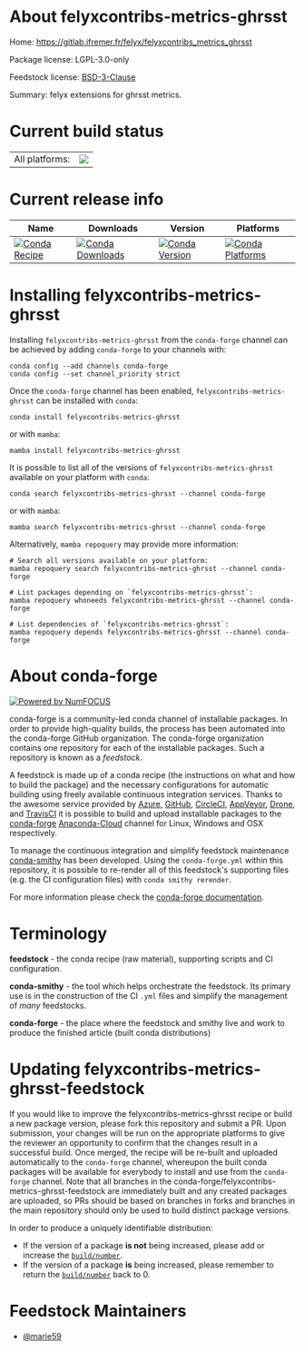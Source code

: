 About felyxcontribs-metrics-ghrsst
==================================

Home: https://gitlab.ifremer.fr/felyx/felyxcontribs_metrics_ghrsst

Package license: LGPL-3.0-only

Feedstock license: [BSD-3-Clause](https://github.com/conda-forge/felyxcontribs-metrics-ghrsst-feedstock/blob/main/LICENSE.txt)

Summary: felyx extensions for ghrsst metrics.

Current build status
====================


<table><tr><td>All platforms:</td>
    <td>
      <a href="https://dev.azure.com/conda-forge/feedstock-builds/_build/latest?definitionId=18469&branchName=main">
        <img src="https://dev.azure.com/conda-forge/feedstock-builds/_apis/build/status/felyxcontribs-metrics-ghrsst-feedstock?branchName=main">
      </a>
    </td>
  </tr>
</table>

Current release info
====================

| Name | Downloads | Version | Platforms |
| --- | --- | --- | --- |
| [![Conda Recipe](https://img.shields.io/badge/recipe-felyxcontribs--metrics--ghrsst-green.svg)](https://anaconda.org/conda-forge/felyxcontribs-metrics-ghrsst) | [![Conda Downloads](https://img.shields.io/conda/dn/conda-forge/felyxcontribs-metrics-ghrsst.svg)](https://anaconda.org/conda-forge/felyxcontribs-metrics-ghrsst) | [![Conda Version](https://img.shields.io/conda/vn/conda-forge/felyxcontribs-metrics-ghrsst.svg)](https://anaconda.org/conda-forge/felyxcontribs-metrics-ghrsst) | [![Conda Platforms](https://img.shields.io/conda/pn/conda-forge/felyxcontribs-metrics-ghrsst.svg)](https://anaconda.org/conda-forge/felyxcontribs-metrics-ghrsst) |

Installing felyxcontribs-metrics-ghrsst
=======================================

Installing `felyxcontribs-metrics-ghrsst` from the `conda-forge` channel can be achieved by adding `conda-forge` to your channels with:

```
conda config --add channels conda-forge
conda config --set channel_priority strict
```

Once the `conda-forge` channel has been enabled, `felyxcontribs-metrics-ghrsst` can be installed with `conda`:

```
conda install felyxcontribs-metrics-ghrsst
```

or with `mamba`:

```
mamba install felyxcontribs-metrics-ghrsst
```

It is possible to list all of the versions of `felyxcontribs-metrics-ghrsst` available on your platform with `conda`:

```
conda search felyxcontribs-metrics-ghrsst --channel conda-forge
```

or with `mamba`:

```
mamba search felyxcontribs-metrics-ghrsst --channel conda-forge
```

Alternatively, `mamba repoquery` may provide more information:

```
# Search all versions available on your platform:
mamba repoquery search felyxcontribs-metrics-ghrsst --channel conda-forge

# List packages depending on `felyxcontribs-metrics-ghrsst`:
mamba repoquery whoneeds felyxcontribs-metrics-ghrsst --channel conda-forge

# List dependencies of `felyxcontribs-metrics-ghrsst`:
mamba repoquery depends felyxcontribs-metrics-ghrsst --channel conda-forge
```


About conda-forge
=================

[![Powered by
NumFOCUS](https://img.shields.io/badge/powered%20by-NumFOCUS-orange.svg?style=flat&colorA=E1523D&colorB=007D8A)](https://numfocus.org)

conda-forge is a community-led conda channel of installable packages.
In order to provide high-quality builds, the process has been automated into the
conda-forge GitHub organization. The conda-forge organization contains one repository
for each of the installable packages. Such a repository is known as a *feedstock*.

A feedstock is made up of a conda recipe (the instructions on what and how to build
the package) and the necessary configurations for automatic building using freely
available continuous integration services. Thanks to the awesome service provided by
[Azure](https://azure.microsoft.com/en-us/services/devops/), [GitHub](https://github.com/),
[CircleCI](https://circleci.com/), [AppVeyor](https://www.appveyor.com/),
[Drone](https://cloud.drone.io/welcome), and [TravisCI](https://travis-ci.com/)
it is possible to build and upload installable packages to the
[conda-forge](https://anaconda.org/conda-forge) [Anaconda-Cloud](https://anaconda.org/)
channel for Linux, Windows and OSX respectively.

To manage the continuous integration and simplify feedstock maintenance
[conda-smithy](https://github.com/conda-forge/conda-smithy) has been developed.
Using the ``conda-forge.yml`` within this repository, it is possible to re-render all of
this feedstock's supporting files (e.g. the CI configuration files) with ``conda smithy rerender``.

For more information please check the [conda-forge documentation](https://conda-forge.org/docs/).

Terminology
===========

**feedstock** - the conda recipe (raw material), supporting scripts and CI configuration.

**conda-smithy** - the tool which helps orchestrate the feedstock.
                   Its primary use is in the construction of the CI ``.yml`` files
                   and simplify the management of *many* feedstocks.

**conda-forge** - the place where the feedstock and smithy live and work to
                  produce the finished article (built conda distributions)


Updating felyxcontribs-metrics-ghrsst-feedstock
===============================================

If you would like to improve the felyxcontribs-metrics-ghrsst recipe or build a new
package version, please fork this repository and submit a PR. Upon submission,
your changes will be run on the appropriate platforms to give the reviewer an
opportunity to confirm that the changes result in a successful build. Once
merged, the recipe will be re-built and uploaded automatically to the
`conda-forge` channel, whereupon the built conda packages will be available for
everybody to install and use from the `conda-forge` channel.
Note that all branches in the conda-forge/felyxcontribs-metrics-ghrsst-feedstock are
immediately built and any created packages are uploaded, so PRs should be based
on branches in forks and branches in the main repository should only be used to
build distinct package versions.

In order to produce a uniquely identifiable distribution:
 * If the version of a package **is not** being increased, please add or increase
   the [``build/number``](https://docs.conda.io/projects/conda-build/en/latest/resources/define-metadata.html#build-number-and-string).
 * If the version of a package **is** being increased, please remember to return
   the [``build/number``](https://docs.conda.io/projects/conda-build/en/latest/resources/define-metadata.html#build-number-and-string)
   back to 0.

Feedstock Maintainers
=====================

* [@marie59](https://github.com/marie59/)

